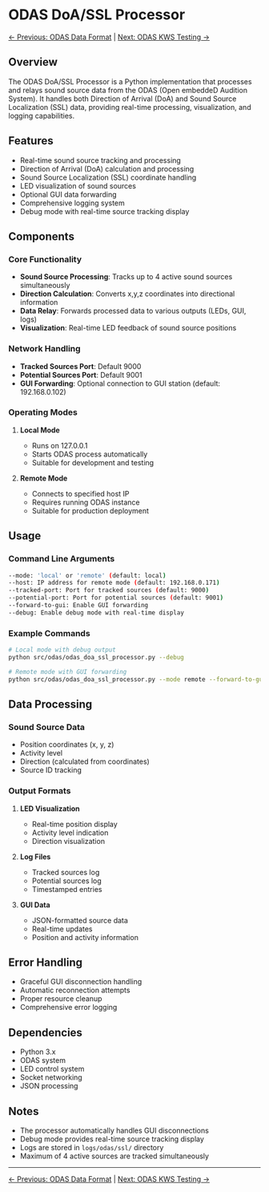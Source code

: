 # ODAS DoA/SSL Processor

[← Previous: ODAS Data Format](odas_data_format.md) | [Next: ODAS KWS Testing →](odas_kws_testing.md)

## Overview
The ODAS DoA/SSL Processor is a Python implementation that processes and relays sound source data from the ODAS (Open embeddeD Audition System). It handles both Direction of Arrival (DoA) and Sound Source Localization (SSL) data, providing real-time processing, visualization, and logging capabilities.

## Features
- Real-time sound source tracking and processing
- Direction of Arrival (DoA) calculation and processing
- Sound Source Localization (SSL) coordinate handling
- LED visualization of sound sources
- Optional GUI data forwarding
- Comprehensive logging system
- Debug mode with real-time source tracking display

## Components

### Core Functionality
- **Sound Source Processing**: Tracks up to 4 active sound sources simultaneously
- **Direction Calculation**: Converts x,y,z coordinates into directional information
- **Data Relay**: Forwards processed data to various outputs (LEDs, GUI, logs)
- **Visualization**: Real-time LED feedback of sound source positions

### Network Handling
- **Tracked Sources Port**: Default 9000
- **Potential Sources Port**: Default 9001
- **GUI Forwarding**: Optional connection to GUI station (default: 192.168.0.102)

### Operating Modes
1. **Local Mode**
   - Runs on 127.0.0.1
   - Starts ODAS process automatically
   - Suitable for development and testing

2. **Remote Mode**
   - Connects to specified host IP
   - Requires running ODAS instance
   - Suitable for production deployment

## Usage

### Command Line Arguments
```bash
--mode: 'local' or 'remote' (default: local)
--host: IP address for remote mode (default: 192.168.0.171)
--tracked-port: Port for tracked sources (default: 9000)
--potential-port: Port for potential sources (default: 9001)
--forward-to-gui: Enable GUI forwarding
--debug: Enable debug mode with real-time display
```

### Example Commands
```bash
# Local mode with debug output
python src/odas/odas_doa_ssl_processor.py --debug

# Remote mode with GUI forwarding
python src/odas/odas_doa_ssl_processor.py --mode remote --forward-to-gui
```

## Data Processing

### Sound Source Data
- Position coordinates (x, y, z)
- Activity level
- Direction (calculated from coordinates)
- Source ID tracking

### Output Formats
1. **LED Visualization**
   - Real-time position display
   - Activity level indication
   - Direction visualization

2. **Log Files**
   - Tracked sources log
   - Potential sources log
   - Timestamped entries

3. **GUI Data**
   - JSON-formatted source data
   - Real-time updates
   - Position and activity information

## Error Handling
- Graceful GUI disconnection handling
- Automatic reconnection attempts
- Proper resource cleanup
- Comprehensive error logging

## Dependencies
- Python 3.x
- ODAS system
- LED control system
- Socket networking
- JSON processing

## Notes
- The processor automatically handles GUI disconnections
- Debug mode provides real-time source tracking display
- Logs are stored in `logs/odas/ssl/` directory
- Maximum of 4 active sources are tracked simultaneously

---

[← Previous: ODAS Data Format](odas_data_format.md) | [Next: ODAS KWS Testing →](odas_kws_testing.md) 